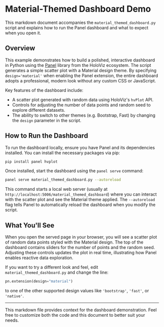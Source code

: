 # Material-Themed Dashboard Demo

This markdown document accompanies the `material_themed_dashboard.py` script and explains how to run the Panel dashboard and what to expect when you open it.

## Overview

This example demonstrates how to build a polished, interactive dashboard in Python using the [Panel](https://panel.holoviz.org/) library from the HoloViz ecosystem.  The script generates a simple scatter plot with a Material design theme.  By specifying `design='material'` when enabling the Panel extension, the entire dashboard adopts a professional, modern look without any custom CSS or JavaScript.

Key features of the dashboard include:

- A scatter plot generated with random data using HoloViz's `hvPlot` API.
- Controls for adjusting the number of data points and random seed to explore different datasets.
- The ability to switch to other themes (e.g. Bootstrap, Fast) by changing the `design` parameter in the script.

## How to Run the Dashboard

To run the dashboard locally, ensure you have Panel and its dependencies installed.  You can install the necessary packages via pip:

```bash
pip install panel hvplot
```

Once installed, start the dashboard using the `panel serve` command:

```bash
panel serve material_themed_dashboard.py --autoreload
```

This command starts a local web server (usually at `http://localhost:5006/material_themed_dashboard`) where you can interact with the scatter plot and see the Material theme applied.  The `--autoreload` flag tells Panel to automatically reload the dashboard when you modify the script.

## What You'll See

When you open the served page in your browser, you will see a scatter plot of random data points styled with the Material design.  The top of the dashboard contains sliders for the number of points and the random seed.  Adjusting these controls updates the plot in real time, illustrating how Panel enables reactive data exploration.

If you want to try a different look and feel, edit `material_themed_dashboard.py` and change the line:

```python
pn.extension(design="material")
```

to one of the other supported design values like `'bootstrap'`, `'fast'`, or `'native'`.

---

This markdown file provides context for the dashboard demonstration.  Feel free to customize both the code and this document to better suit your needs.
